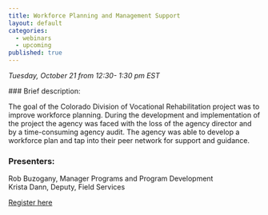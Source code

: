 ```yaml
---
title: Workforce Planning and Management Support
layout: default
categories: 
  - webinars
  - upcoming
published: true
---
```


*Tuesday, October 21 from 12:30- 1:30 pm EST*

### Brief description:

The goal of the Colorado Division of Vocational Rehabilitation project was to improve workforce planning.  During the development and implementation of the project the agency was faced with the loss of the agency director and by a time-consuming agency audit.  The agency was able to develop a workforce plan and tap into their peer network for support and guidance.

### Presenters:

Rob Buzogany, Manager Programs and Program Development  
Krista Dann, Deputy, Field Services

<a class="btn btn-primary btn-lg" role="button" href="https://events-na6.adobeconnect.com/content/connect/c1/839220836/en/events/event/shared/1149932032/event_registration.html?sco-id=1239899715&_charset_=utf-8">Register here</a>
